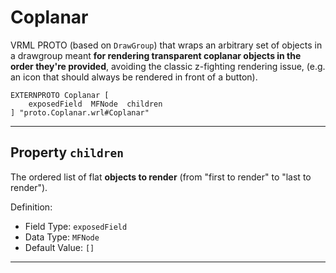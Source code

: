 # Coplanar

VRML PROTO (based on `DrawGroup`) that wraps an arbitrary set of objects in a drawgroup
meant **for rendering transparent coplanar objects in the order they're provided**,
avoiding the classic z-fighting rendering issue, (e.g. an icon that should always be rendered in front of a button).

	EXTERNPROTO Coplanar [
		exposedField  MFNode  children
	] "proto.Coplanar.wrl#Coplanar"


-------------------------------------------------------------------------------

## Property `children`

The ordered list of flat **objects to render** (from "first to render" to "last to render").

Definition:
 - Field Type: `exposedField`
 - Data Type: `MFNode`
 - Default Value: `[]`


-------------------------------------------------------------------------------

